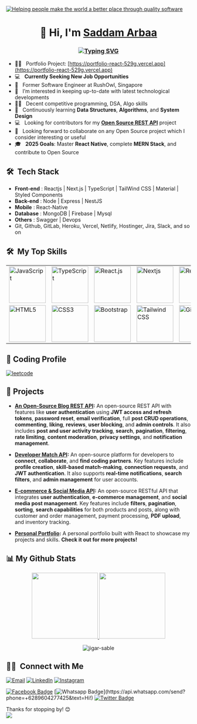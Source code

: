 <p>
<a href="https://www.linkedin.com/in/saddamarbaa/">
  <img
    alt="Helping people make the world a better place through quality software"
    src="/images/banner-01.jpg"
  />
</a>
</P>

<h1 align="center">👋 Hi, I'm <a href="https://www.linkedin.com/in/saddamarbaa/" target="_blank"> Saddam Arbaa </a></h1>
<h3 align="center">
  
[![Typing SVG](https://readme-typing-svg.herokuapp.com?lines=Full-Stack+Web+Developer+;JavaScript+%7C+React+%2B+Redux%7CNext+js;Nodejs+%7C+Express+%7C+MongoDB)](https://git.io/typing-svg)
</h3>

- 👨‍💻 &nbsp; Portfolio Project: [https://portfolio-react-529g.vercel.app](https://portfolio-react-529g.vercel.app)
- 💻 &nbsp; **Currently Seeking New Job Opportunities**
- 👯 &nbsp; Former Software Engineer at RushOwl, Singapore
- 👯 &nbsp; I’m interested in keeping up-to-date with latest technological developments
- ✍🏻 &nbsp; Decent competitive programming, DSA, Algo skills
- 🌱 &nbsp; Continuously learning **Data Structures**, **Algorithms**, and **System Design**
- 💻 &nbsp; Looking for contributors for my **[Open Source REST API](https://github.com/saddamarbaa/node-express-mongodb-typescript-blog-rest-api)** project
- 👯 &nbsp;  Looking forward to collaborate on any Open Source project which I consider interesting or useful
- 🎓 &nbsp; **2025 Goals**: Master **React Native**, complete **MERN Stack**, and contribute to Open Source



<h2> 🛠 &nbsp;Tech Stack</h2>

- <b>Front-end</b> : Reactjs | Next.js | TypeScript | TailWind CSS | Material | Styled Components
- <b>Back-end</b> : Node | Express | NestJS
- <b>Mobile</b> : React-Native
- <b>Database</b> : MongoDB | Firebase | Mysql
- <b>Others</b> : Swagger | Devops
- Git, Github, GitLab, Heroku, Vercel, Netlify, Hostinger, Jira, Slack, and so on

<h2> 🛠 &nbsp;My Top Skills</h2>

<table>
    <tr>
    <td>
    <img src="https://img.icons8.com/nolan/2x/javascript.png" title="JavaScript" width="100" alt="JavaScript">
    </td>
    <td>
    <img src="https://img.icons8.com/color/2x/typescript.png" title="TypeScript" width="100" alt="TypeScript">
    </td>
    <td>
    <img src="https://www.vectorlogo.zone/logos/reactjs/reactjs-icon.svg" title="React" width="100" alt="React.js">
    </td>
    <td>
    <img src="https://upload.wikimedia.org/wikipedia/commons/thumb/8/8e/Nextjs-logo.svg/800px-Nextjs-logo.svg.png" title="Nextjs" width="100" alt="Nextjs">
    </td>
    <td>
    <img src="https://www.theconsolelogs.com/react/redux.svg" title="Redux" width="100" alt="Redux">
    </td>
    <td>
    <img src="https://img.icons8.com/color/2x/nodejs.png" title="Node.js" width="100" alt="node.js">
    </td>
    <td>
    <img src="https://cdn.iconscout.com/icon/free/png-128/mongodb-4-1175139.png" title="MongoDB" width="100" alt="MongoDB">
    </td>
    </tr>
    <tr>
    <td>
    <img src="https://img.icons8.com/color/2x/html-5.png" title="HTML5" width="100" alt="HTML5"></td>
    <td>
    <img src="https://img.icons8.com/color/2x/css3.png" title="CSS3" width="100" alt="CSS3">
    </td>
    <td>
    <img src="https://img.icons8.com/color/2x/bootstrap.png" title="Bootstrap" width="100" alt="Bootstrap">
    </td>
    <td>
    <img src="https://image.pngaaa.com/388/3920388-middle.png" title="Tailwind CSS" width="100" alt="Tailwind CSS">
    </td>
    <td>
    <img src="https://img.icons8.com/nolan/2x/github.png" title="Git" width="100" alt="Git">
    </td>
    <td>
    <img src="https://www.vectorlogo.zone/logos/git-scm/git-scm-icon.svg" title="GitLab" width="100" alt="GitLab">
    </td>
    <td>
    <img src="https://w7.pngwing.com/pngs/1006/374/png-transparent-web-development-node-js-socket-io-javascript-network-socket-modernization-miscellaneous-logo-web-application-thumbnail.png" title="Express" width="100" alt="Express"></td>
    </tr>
</table>


<h2>‍🎃 Coding Profile </h2>

[![leetcode](https://img.shields.io/badge/-LeetCode-FFA116?style=for-the-badge&logo=LeetCode&logoColor=black)](https://leetcode.com/u/saddamarbaa/)

<h2> 🌟 Projects </h2>

- **[An Open-Source Blog REST API](https://github.com/saddamarbaa/node-express-mongodb-typescript-blog-rest-api/):** An open-source REST API with features like **user authentication** using **JWT access and refresh tokens**, **password reset**, **email verification**, full **post CRUD operations**, **commenting**, **liking**, **reviews**, **user blocking**, and **admin controls**. It also includes **post and user activity tracking**, **search**, **pagination**, **filtering**, **rate limiting**, **content moderation**, **privacy settings**, and **notification management**.
  
- **[Developer Match API](https://github.com/saddamarbaa/node-express-mongodb-developer-match-rest-api/):** An open-source platform for developers to **connect**, **collaborate**, and **find coding partners**. Key features include **profile creation**, **skill-based match-making**, **connection requests**, and **JWT authentication**. It also supports **real-time notifications**, **search filters**, and **admin management** for user accounts.

- **[E-commerce & Social Media API](https://github.com/saddamarbaa/node-express-mongodb-typescript-ecom-social-rest-api):** An open-source RESTful API that integrates **user authentication**, **e-commerce management**, and **social media post management**. Key features include **filters**, **pagination**, **sorting**, **search capabilities** for both products and posts, along with customer and order management, payment processing, **PDF upload**, and inventory tracking.

- **[Personal Portfolio](https://portfolio-react-529g.vercel.app):** A personal portfolio built with React to showcase my projects and skills. **Check it out for more projects!**



<h2> 📊 My Github Stats </h2>
<p align="center">
<a href="https://github.com/saddamarbaa">
  <img height="180em" src="https://github-readme-stats.vercel.app/api?username=saddamarbaa&show_icons=true&theme=algolia&include_all_commits=true&count_private=true"/>
  <img height="180em" src="https://github-readme-stats.vercel.app/api/top-langs/?username=saddamarbaa&layout=compact&langs_count=8&theme=algolia"/>
</a>
</p>

<div align="center">
<p><img align="center" src="https://github-readme-streak-stats.herokuapp.com/?user=saddamarbaa&theme=dark" alt="jigar-sable" /></p>
 </div>


<h2> 🤝🏻 &nbsp;Connect with Me </h2>

<p>
<a href="mailto:saddamarbaas@gmail.com"><img alt="Email" src="https://img.shields.io/badge/Email-saddamarbaas@gmail.com-blue?style=flat-square&logo=gmail"></a>
<a href="https://www.linkedin.com/in/saddamarbaa/"><img alt="LinkedIn" src="https://img.shields.io/badge/LinkedIn-Saddam%20Arbaa%20-blue?style=flat-square&logo=linkedin"></a>
<a href="https://www.instagram.com/saddam.dev/"><img alt="Instagram" src="https://img.shields.io/badge/Instagram-saddam_arbaa__-blue?style=flat-square&logo=instagram"></a>

[![Facebook Badge](https://img.shields.io/badge/-Facebook-3b5998?style=flat-square&labelColor=3b5998&logo=facebook&logoColor=white&link=https://www.facebook.com/weltonpfelix/)](https://www.facebook.com/saddam.arbaa)
[![Whatsapp Badge](https://img.shields.io/badge/-Whatsapp-4CA143?style=flat-square&labelColor=4CA143&logo=whatsapp&logoColor=white&link=https://api.whatsapp.com/send?phone=+6289604277425&text=Hi!)](https://api.whatsapp.com/send?phone=+6289604277425&text=Hi!)
[![Twitter Badge](https://img.shields.io/badge/-Twitter-1da1f2?style=flat-square&labelColor=1da1f2&logo=twitter&logoColor=white&link=https://www.twitter.com/_weltonfelix/)](https://twitter.com/ArbaaSaddam/)

</p>


Thanks for stopping by! 😊  
[![](https://visitcount.itsvg.in/api?id=saddamarbaa&icon=0&color=0)](https://visitcount.itsvg.in)



<!-- ![](./gifs/code.gif) -->
